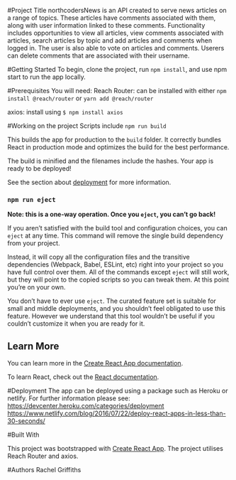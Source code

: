 #Project Title
northcodersNews is an API created to serve news articles on a range of topics. These articles have comments associated with them, along with user information linked to these comments. Functionality includes opportunities to view all articles, view comments associated with articles, search articles by topic and add articles and comments when logged in. The user is also able to vote on articles and comments. Userers can delete comments that are associated with their username.

#Getting Started
To begin, clone the project, run `npm install`, and use npm start to run the app locally.

#Prerequisites
You will need:
Reach Router: can be installed with either `npm install @reach/router` or `yarn add @reach/router`

axios: install using `$ npm install axios`

#Working on the project
Scripts include `npm run build`

This builds the app for production to the `build` folder.
It correctly bundles React in production mode and optimizes the build for the best performance.

The build is minified and the filenames include the hashes.
Your app is ready to be deployed!

See the section about [deployment](https://facebook.github.io/create-react-app/docs/deployment) for more information.

### `npm run eject`

**Note: this is a one-way operation. Once you `eject`, you can’t go back!**

If you aren’t satisfied with the build tool and configuration choices, you can `eject` at any time. This command will remove the single build dependency from your project.

Instead, it will copy all the configuration files and the transitive dependencies (Webpack, Babel, ESLint, etc) right into your project so you have full control over them. All of the commands except `eject` will still work, but they will point to the copied scripts so you can tweak them. At this point you’re on your own.

You don’t have to ever use `eject`. The curated feature set is suitable for small and middle deployments, and you shouldn’t feel obligated to use this feature. However we understand that this tool wouldn’t be useful if you couldn’t customize it when you are ready for it.

## Learn More

You can learn more in the [Create React App documentation](https://facebook.github.io/create-react-app/docs/getting-started).

To learn React, check out the [React documentation](https://reactjs.org/).

#Deployment
The app can be deployed using a package such as Heroku or netlify. For further information please see:
https://devcenter.heroku.com/categories/deployment
https://www.netlify.com/blog/2016/07/22/deploy-react-apps-in-less-than-30-seconds/

#Built With

This project was bootstrapped with [Create React App](https://github.com/facebook/create-react-app).
The project utilises Reach Router and axios.

#Authors
Rachel Griffiths
